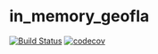 # in_memory_geofla

[![Build Status](https://travis-ci.org/guizmaii/in_memory_geofla.svg?branch=master)](https://travis-ci.org/guizmaii/in_memory_geofla)
[![codecov](https://codecov.io/gh/guizmaii/in_memory_geofla/branch/master/graph/badge.svg)](https://codecov.io/gh/guizmaii/in_memory_geofla)